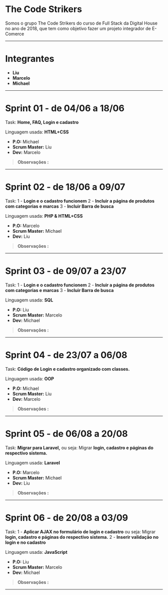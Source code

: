 # The Code Strikers

Somos o grupo The Code Strikers do curso de Full Stack da Digital House no ano de 2018, que tem como objetivo fazer um projeto integrador de E-Comerce

---

# Integrantes
- **Liu**
- **Marcelo**
- **Michael**

---

# Sprint 01 - de 04/06 a 18/06

Task: **Home, FAQ, Login e cadastro** 

Linguagem usada: **HTML+CSS**

- **P.O:** Michael
- **Scrum Master:** Liu
- **Dev:** Marcelo

> **Observações :** 

---

# Sprint 02 - de 18/06 a 09/07

Task: 1 - **Login e o cadastro funcionem** 2 - **Incluir a página de produtos com categorias e marcas** 3 - **Incluir Barra de busca**

Linguagem usada: **PHP & HTML+CSS**

- **P.O:** Marcelo
- **Scrum Master:** Michael
- **Dev:** Liu 

> **Observações :** 
---

# Sprint 03 - de 09/07 a 23/07

Task: 1 - **Login e o cadastro funcionem** 2 - **Incluir a página de produtos com categorias e marcas** 3 - **Incluir Barra de busca**

Linguagem usada: **SQL**

- **P.O:** Liu 
- **Scrum Master:**  Marcelo
- **Dev:** Michael

> **Observações :** 
---

# Sprint 04 - de 23/07 a 06/08

Task: **Código de Login e cadastro organizado com classes.**

Linguagem usada: **OOP**

- **P.O:** Michael
- **Scrum Master:** Liu 
- **Dev:** Marcelo

> **Observações :** 
---

# Sprint 05 - de 06/08 a 20/08

Task: **Migrar para Laravel,** ou seja: Migrar **login, cadastro e páginas do respectivo sistema.**

Linguagem usada: **Laravel**

- **P.O:** Marcelo
- **Scrum Master:** Michael
- **Dev:** Liu 

> **Observações :** 
---

# Sprint 06 - de 20/08 a 03/09

Task: 1 - **Aplicar AJAX no formulário de login e cadastro** ou seja: Migrar **login, cadastro e páginas do respectivo sistema.** 2 - **Inserir validação no login e no cadastro**

Linguagem usada: **JavaScript**

- **P.O:** Liu
- **Scrum Master:** Marcelo
- **Dev:** Michael

> **Observações :** 
---
